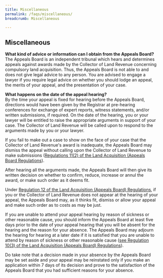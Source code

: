 ```yaml
---
title: Miscellaneous
permalink: /faqs/miscellaneous/
breadcrumb: Miscellaneous

---
```



Miscellaneous
---
**What kind of advice or information can I obtain from the Appeals Board?**
<br>
The Appeals Board is an independent tribunal which hears and determines appeals against awards made by the Collector of Land Revenue concerning compulsory land acquisition. Thus, the Appeals Board is not able to and does not give legal advice to any person. You are advised to engage a lawyer if you require legal advice on whether you should lodge an appeal, the merits of your appeal, and the presentation of your case.
<br>

**What happens on the date of the appeal hearing?**
<br>
By the time your appeal is fixed for hearing before the Appeals Board, directions would have been given by the Registrar at pre-hearing conferences for exchange of expert reports, witness statements, and/or written submissions, if required.  On the date of the hearing, you or your lawyer will be entitled to raise the appropriate arguments in support of your case.  The Collector of Land Revenue will be called upon to respond to the arguments made by you or your lawyer.

If you fail to make out a case to show on the face of your case that the Collector of Land Revenue's award is inadequate, the Appeals Board may dismiss the appeal without calling upon the Collector of Land Revenue to make submissions ([Regulations 11(2) of the Land Acquisition (Appeals Board Regulations](/files/Regulation11-Procedureathearing.pdf)).

After hearing all the arguments made, the Appeals Board will then give its written decision on whether to confirm, reduce, increase or annul the award, or make such order as it deems fit.

Under [Regulation 12 of the Land Acquisition (Appeals Board) Regulations](/files/Regulation12-Defaultofappearance.pdf), if you or the Collector of Land Revenue does not appear at the hearing of your appeal, the Appeals Board may, as it thinks fit, dismiss or allow your appeal and make such order as to costs as may be just.

If you are unable to attend your appeal hearing by reason of sickness or other reasonable cause, you should inform the Appeals Board at least five days prior to the date of your appeal hearing that you will be absent for the hearing and the reason for your absence.  The Appeals Board may adjourn the hearing for hearing at a later date if it is satisfied that you are unable to attend by reason of sickness or other reasonable cause ([see Regulation 10(3) of the Land Acquisition (Appeals Board) Regulations](/files/Regulation12-Defaultofappearance.pdf)).

Do take note that a decision made in your absence by the Appeals Board may be set aside and your appeal may be reinstated only if you make an application within 7 days of its decision and prove to the satisfaction of the Appeals Board that you had sufficient reasons for your absence.
